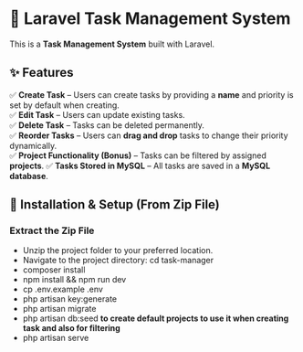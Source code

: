 # 📝 Laravel Task Management System

This is a **Task Management System** built with Laravel.

## ✨ Features
✅ **Create Task** – Users can create tasks by providing a **name** and priority is set by default when creating.  
✅ **Edit Task** – Users can update existing tasks.  
✅ **Delete Task** – Tasks can be deleted permanently.  
✅ **Reorder Tasks** – Users can **drag and drop** tasks to change their priority dynamically.  
✅ **Project Functionality (Bonus)** – Tasks can be filtered by assigned **projects**.
✅ **Tasks Stored in MySQL** – All tasks are saved in a **MySQL database**.  

## 🚀 Installation & Setup (From Zip File)

### **Extract the Zip File**
- Unzip the project folder to your preferred location.
- Navigate to the project directory: cd task-manager
- composer install
- npm install && npm run dev
- cp .env.example .env
- php artisan key:generate
- php artisan migrate
- php artisan db:seed **to create default projects to use it when creating task and also for filtering**
- php artisan serve


